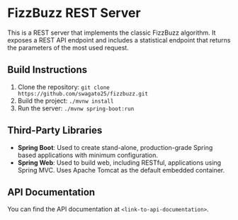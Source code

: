 # FizzBuzz REST Server

This is a REST server that implements the classic FizzBuzz algorithm. It exposes a REST API endpoint and includes a statistical endpoint that returns the parameters of the most used request.

## Build Instructions

1. Clone the repository: `git clone https://github.com/swagato25/fizzbuzz.git`
2. Build the project: `./mvnw install`
3. Run the server: `./mvnw spring-boot:run`

## Third-Party Libraries

- **Spring Boot**: Used to create stand-alone, production-grade Spring based applications with minimum configuration.
- **Spring Web**: Used to build web, including RESTful, applications using Spring MVC. Uses Apache Tomcat as the default embedded container.

## API Documentation

You can find the API documentation at `<link-to-api-documentation>`.
